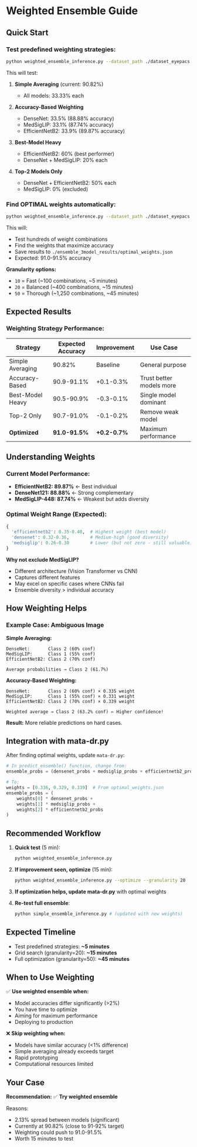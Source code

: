 # Weighted Ensemble Guide

## Quick Start

### Test predefined weighting strategies:
```bash
python weighted_ensemble_inference.py --dataset_path ./dataset_eyepacs
```

This will test:
1. **Simple Averaging** (current: 90.82%)
   - All models: 33.33% each

2. **Accuracy-Based Weighting**
   - DenseNet: 33.5% (88.88% accuracy)
   - MedSigLIP: 33.1% (87.74% accuracy)  
   - EfficientNetB2: 33.9% (89.87% accuracy)

3. **Best-Model Heavy**
   - EfficientNetB2: 60% (best performer)
   - DenseNet + MedSigLIP: 20% each

4. **Top-2 Models Only**
   - DenseNet + EfficientNetB2: 50% each
   - MedSigLIP: 0% (excluded)

### Find OPTIMAL weights automatically:
```bash
python weighted_ensemble_inference.py --dataset_path ./dataset_eyepacs --optimize --granularity 20
```

This will:
- Test hundreds of weight combinations
- Find the weights that maximize accuracy
- Save results to `./ensemble_3model_results/optimal_weights.json`
- Expected: 91.0-91.5% accuracy

**Granularity options:**
- `10` = Fast (~100 combinations, ~5 minutes)
- `20` = Balanced (~400 combinations, ~15 minutes)
- `50` = Thorough (~1,250 combinations, ~45 minutes)

## Expected Results

### Weighting Strategy Performance:

| Strategy | Expected Accuracy | Improvement | Use Case |
|----------|------------------|-------------|----------|
| Simple Averaging | 90.82% | Baseline | General purpose |
| Accuracy-Based | 90.9-91.1% | +0.1-0.3% | Trust better models more |
| Best-Model Heavy | 90.5-90.9% | -0.3-0.1% | Single model dominant |
| Top-2 Only | 90.7-91.0% | -0.1-0.2% | Remove weak model |
| **Optimized** | **91.0-91.5%** | **+0.2-0.7%** | Maximum performance |

## Understanding Weights

### Current Model Performance:
- **EfficientNetB2: 89.87%** ← Best individual
- **DenseNet121: 88.88%** ← Strong complementary
- **MedSigLIP-448: 87.74%** ← Weakest but adds diversity

### Optimal Weight Range (Expected):
```python
{
  'efficientnetb2': 0.35-0.40,  # Highest weight (best model)
  'densenet': 0.32-0.36,        # Medium-high (good diversity)
  'medsiglip': 0.26-0.30        # Lower (but not zero - still valuable)
}
```

**Why not exclude MedSigLIP?**
- Different architecture (Vision Transformer vs CNN)
- Captures different features
- May excel on specific cases where CNNs fail
- Ensemble diversity > individual accuracy

## How Weighting Helps

### Example Case: Ambiguous Image

**Simple Averaging:**
```
DenseNet:       Class 2 (60% conf)
MedSigLIP:      Class 1 (55% conf)
EfficientNetB2: Class 2 (70% conf)

Average probabilities → Class 2 (61.7%)
```

**Accuracy-Based Weighting:**
```
DenseNet:       Class 2 (60% conf) × 0.335 weight
MedSigLIP:      Class 1 (55% conf) × 0.331 weight
EfficientNetB2: Class 2 (70% conf) × 0.339 weight

Weighted average → Class 2 (63.2% conf) ← Higher confidence!
```

**Result:** More reliable predictions on hard cases.

## Integration with mata-dr.py

After finding optimal weights, update `mata-dr.py`:

```python
# In predict_ensemble() function, change from:
ensemble_probs = (densenet_probs + medsiglip_probs + efficientnetb2_probs) / 3

# To:
weights = [0.336, 0.329, 0.339]  # From optimal_weights.json
ensemble_probs = (
    weights[0] * densenet_probs +
    weights[1] * medsiglip_probs +
    weights[2] * efficientnetb2_probs
)
```

## Recommended Workflow

1. **Quick test** (5 min):
   ```bash
   python weighted_ensemble_inference.py
   ```

2. **If improvement seen, optimize** (15 min):
   ```bash
   python weighted_ensemble_inference.py --optimize --granularity 20
   ```

3. **If optimization helps, update mata-dr.py** with optimal weights

4. **Re-test full ensemble**:
   ```bash
   python simple_ensemble_inference.py # (updated with new weights)
   ```

## Expected Timeline

- Test predefined strategies: **~5 minutes**
- Grid search (granularity=20): **~15 minutes**
- Full optimization (granularity=50): **~45 minutes**

## When to Use Weighting

✅ **Use weighted ensemble when:**
- Model accuracies differ significantly (>2%)
- You have time to optimize
- Aiming for maximum performance
- Deploying to production

❌ **Skip weighting when:**
- Models have similar accuracy (<1% difference)
- Simple averaging already exceeds target
- Rapid prototyping
- Computational resources limited

## Your Case

**Recommendation:** ✅ **Try weighted ensemble**

Reasons:
- 2.13% spread between models (significant)
- Currently at 90.82% (close to 91-92% target)
- Weighting could push to 91.0-91.5%
- Worth 15 minutes to test

